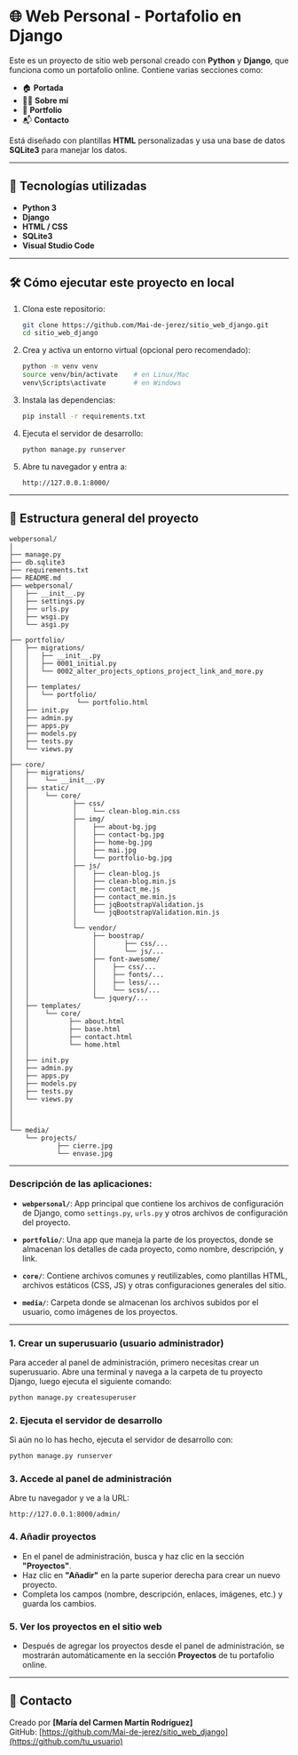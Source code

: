 # 🌐 Web Personal - Portafolio en Django

Este es un proyecto de sitio web personal creado con **Python** y **Django**, que funciona como un portafolio online. Contiene varias secciones como:

- 🏠 **Portada**
- 🙋‍♀️ **Sobre mí**
- 💼 **Portfolio**
- 📬 **Contacto**

Está diseñado con plantillas **HTML** personalizadas y usa una base de datos **SQLite3** para manejar los datos.

---

## 🚀 Tecnologías utilizadas

- **Python 3**
- **Django**
- **HTML / CSS**
- **SQLite3**
- **Visual Studio Code**

---

## 🛠️ Cómo ejecutar este proyecto en local

1. Clona este repositorio:
    ```bash
    git clone https://github.com/Mai-de-jerez/sitio_web_django.git
    cd sitio_web_django
    ```

2. Crea y activa un entorno virtual (opcional pero recomendado):
    ```bash
    python -m venv venv
    source venv/bin/activate    # en Linux/Mac
    venv\Scripts\activate       # en Windows
    ```

3. Instala las dependencias:
    ```bash
    pip install -r requirements.txt
    ```

4. Ejecuta el servidor de desarrollo:
    ```bash
    python manage.py runserver
    ```

5. Abre tu navegador y entra a:
    ```
    http://127.0.0.1:8000/
    ```

---

## 📁 Estructura general del proyecto
```
webpersonal/                 
│
├── manage.py               
├── db.sqlite3              
├── requirements.txt       
├── README.md                
├── webpersonal/            
│   ├── __init__.py          
│   ├── settings.py         
│   ├── urls.py              
│   ├── wsgi.py              
│   └── asgi.py              
│
├── portfolio/                
│   ├── migrations/
│   │   ├── __init__.py
│   │   ├── 0001_initial.py
│   │   └── 0002_alter_projects_options_project_link_and_more.py
│   │
│   ├── templates/          
│   │   └── portfolio/
│   │            └── portfolio.html
│   ├── init.py             
│   ├── admin.py             
│   ├── apps.py           
│   ├── models.py
│   ├── tests.py
│   └── views.py
│
├── core/
│   ├── migrations/
│   │    └── __init__.py
│   ├── static/
│   │    └── core/
│   │           ├── css/
│   │           │    └── clean-blog.min.css
│   │           ├── img/
│   │           │    ├── about-bg.jpg
│   │           │    ├── contact-bg.jpg
│   │           │    ├── home-bg.jpg
│   │           │    ├── mai.jpg
│   │           │    └── portfolio-bg.jpg
│   │           ├── js/
│   │           │    ├── clean-blog.js
│   │           │    ├── clean-blog.min.js
│   │           │    ├── contact_me.js
│   │           │    ├── contact_me.min.js
│   │           │    ├── jqBootstrapValidation.js
│   │           │    └── jqBootstrapValidation.min.js
│   │           │
│   │           └── vendor/
│   │                ├── boostrap/
│   │                │       ├── css/...
│   │                │       └── js/...
│   │                ├── font-awesome/
│   │                │    ├── css/...
│   │                │    ├── fonts/...
│   │                │    ├── less/...
│   │                │    └── scss/...
│   │                └── jquery/...
│   ├── templates/
│   │    └── core/
│   │          ├── about.html
│   │          ├── base.html        
│   │          ├── contact.html
│   │          └── home.html
│   │              
│   ├── init.py             
│   ├── admin.py             
│   ├── apps.py           
│   ├── models.py
│   ├── tests.py
│   └── views.py
│    
│     
│   
└── media/               
    └── projects/
            ├── cierre.jpg
            └── envase.jpg
```

---

### Descripción de las aplicaciones:

- **`webpersonal/`**: App principal que contiene los archivos de configuración de Django, como `settings.py`, `urls.py` y otros archivos de configuración del proyecto.

- **`portfolio/`**: Una app que maneja la parte de los proyectos, donde se almacenan los detalles de cada proyecto, como nombre, descripción, y link.

- **`core/`**: Contiene archivos comunes y reutilizables, como plantillas HTML, archivos estáticos (CSS, JS) y otras configuraciones generales del sitio.

- **`media/`**: Carpeta donde se almacenan los archivos subidos por el usuario, como imágenes de los proyectos.

---

### 1. Crear un superusuario (usuario administrador)

Para acceder al panel de administración, primero necesitas crear un superusuario. Abre una terminal y navega a la carpeta de tu proyecto Django, luego ejecuta el siguiente comando:

```bash
python manage.py createsuperuser
```
### 2. Ejecuta el servidor de desarrollo

Si aún no lo has hecho, ejecuta el servidor de desarrollo con:

```bash
python manage.py runserver
```
### 3. Accede al panel de administración

Abre tu navegador y ve a la URL:

```url
http://127.0.0.1:8000/admin/
```

### 4. Añadir proyectos

- En el panel de administración, busca y haz clic en la sección **"Proyectos"**.
- Haz clic en **"Añadir"** en la parte superior derecha para crear un nuevo proyecto.
- Completa los campos (nombre, descripción, enlaces, imágenes, etc.) y guarda los cambios.


### 5. Ver los proyectos en el sitio web

- Después de agregar los proyectos desde el panel de administración, se mostrarán automáticamente en la sección **Proyectos** de tu portafolio online.

---

## 📩 Contacto

Creado por **[María del Carmen Martín Rodríguez]**  
GitHub: [https://github.com/Mai-de-jerez/sitio_web_django](https://github.com/tu_usuario)